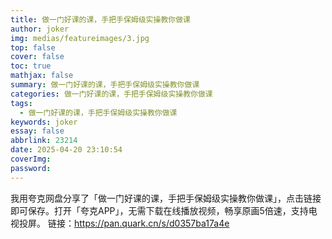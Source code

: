 ```yaml
---
title: 做一门好课的课，手把手保姆级实操教你做课
author: joker
img: medias/featureimages/3.jpg
top: false
cover: false
toc: true
mathjax: false
summary: 做一门好课的课，手把手保姆级实操教你做课
categories: 做一门好课的课，手把手保姆级实操教你做课
tags:
  - 做一门好课的课，手把手保姆级实操教你做课
keywords: joker
essay: false
abbrlink: 23214
date: 2025-04-20 23:10:54
coverImg:
password:
---
```


我用夸克网盘分享了「做一门好课的课，手把手保姆级实操教你做课」，点击链接即可保存。打开「夸克APP」，无需下载在线播放视频，畅享原画5倍速，支持电视投屏。
链接：https://pan.quark.cn/s/d0357ba17a4e
